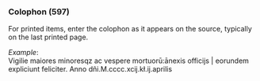 ####

### Colophon (597)

For printed items, enter the colophon as it appears on the source, typically on the last printed page.

_Example_:  
Vigilie maiores minoresqz ac vespere mortuorū:ānexis officijs | eorundem expliciunt feliciter. Anno dñi.M.cccc.xcij.kł.ij.aprilis